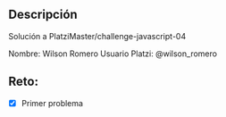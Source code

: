 ## Descripción

Solución a PlatziMaster/challenge-javascript-04

Nombre: Wilson Romero
Usuario Platzi: @wilson_romero

## Reto:

- [x] Primer problema
